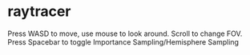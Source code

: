 # raytracer

Press WASD to move, use mouse to look around. Scroll to change FOV. Press Spacebar to toggle Importance Sampling/Hemisphere Sampling
